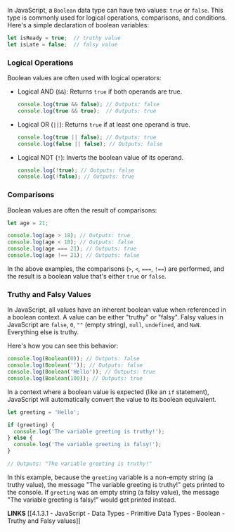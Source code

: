 In JavaScript, a `Boolean` data type can have two values: `true` or `false`. This type is commonly used for logical operations, comparisons, and conditions. Here's a simple declaration of boolean variables:

```javascript
let isReady = true;  // truthy value
let isLate = false;  // falsy value
```

### Logical Operations

Boolean values are often used with logical operators:

- Logical AND (`&&`): Returns `true` if both operands are true.

  ```javascript
  console.log(true && false); // Outputs: false
  console.log(true && true);  // Outputs: true
  ```

- Logical OR (`||`): Returns `true` if at least one operand is true.

  ```javascript
  console.log(true || false); // Outputs: true
  console.log(false || false); // Outputs: false
  ```

- Logical NOT (`!`): Inverts the boolean value of its operand.

  ```javascript
  console.log(!true); // Outputs: false
  console.log(!false); // Outputs: true
  ```

### Comparisons

Boolean values are often the result of comparisons:

```javascript
let age = 21;

console.log(age > 18); // Outputs: true
console.log(age < 18); // Outputs: false
console.log(age === 21); // Outputs: true
console.log(age !== 21); // Outputs: false
```

In the above examples, the comparisons (`>`, `<`, `===`, `!==`) are performed, and the result is a boolean value that's either `true` or `false`.

### Truthy and Falsy Values

In JavaScript, all values have an inherent boolean value when referenced in a boolean context. A value can be either "truthy" or "falsy". Falsy values in JavaScript are `false`, `0`, `""` (empty string), `null`, `undefined`, and `NaN`. Everything else is truthy.

Here's how you can see this behavior:

```javascript
console.log(Boolean(0)); // Outputs: false
console.log(Boolean('')); // Outputs: false
console.log(Boolean('Hello')); // Outputs: true
console.log(Boolean(100)); // Outputs: true
```

In a context where a boolean value is expected (like an `if` statement), JavaScript will automatically convert the value to its boolean equivalent.

```javascript
let greeting = 'Hello';

if (greeting) {
  console.log('The variable greeting is truthy!');
} else {
  console.log('The variable greeting is falsy!');
}

// Outputs: "The variable greeting is truthy!"
```

In this example, because the `greeting` variable is a non-empty string (a truthy value), the message "The variable greeting is truthy!" gets printed to the console. If `greeting` was an empty string (a falsy value), the message "The variable greeting is falsy!" would get printed instead.

**LINKS**
[[4.1.3.1 - JavaScript - Data Types - Primitive Data Types - Boolean - Truthy and Falsy values]]